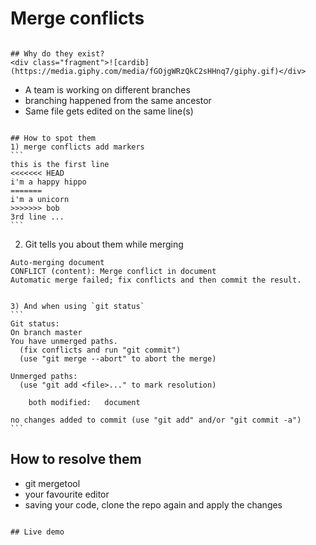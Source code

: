 Merge conflicts
===

~~~

## Why do they exist?
<div class="fragment">![cardib](https://media.giphy.com/media/fGOjgWRzQkC2sHHnq7/giphy.gif)</div>

~~~

- A team is working on different branches
- branching happened from the same ancestor
- Same file gets edited on the same line(s)

~~~

## How to spot them
1) merge conflicts add markers
```
this is the first line
<<<<<<< HEAD
i'm a happy hippo
=======
i'm a unicorn
>>>>>>> bob
3rd line ...
```

~~~

2) Git tells you about them while merging
```
Auto-merging document
CONFLICT (content): Merge conflict in document
Automatic merge failed; fix conflicts and then commit the result.
```

~~~

3) And when using `git status`
```
Git status:
On branch master
You have unmerged paths.
  (fix conflicts and run "git commit")
  (use "git merge --abort" to abort the merge)

Unmerged paths:
  (use "git add <file>..." to mark resolution)

	both modified:   document

no changes added to commit (use "git add" and/or "git commit -a")
```

~~~

## How to resolve them
- git mergetool
- your favourite editor
- saving your code, clone the repo again and apply the changes

~~~

## Live demo

